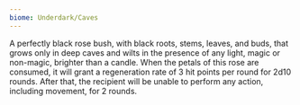 ```yaml
---
biome: Underdark/Caves
---
```

A perfectly black rose bush, with black roots, stems, leaves, and buds, that grows only in deep caves and wilts in the presence of any light, magic or non-magic, brighter than a candle. When the petals of this rose are consumed, it will grant a regeneration rate of 3 hit points per round for 2d10 rounds. After that, the recipient will be unable to perform any action, including movement, for 2 rounds. 

